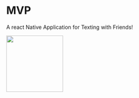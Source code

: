 # MVP

A react Native Application for Texting with Friends!

<img src="images/nativeHomeScreen.PNG" width="150">
